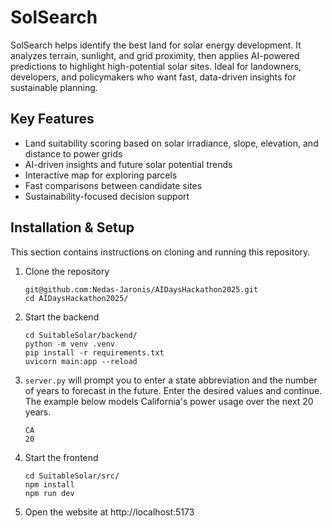 # SolSearch

SolSearch helps identify the best land for solar energy development. It analyzes terrain, sunlight, and grid proximity, then applies AI-powered predictions to highlight high-potential solar sites. Ideal for landowners, developers, and policymakers who want fast, data-driven insights for sustainable planning.

## Key Features

- Land suitability scoring based on solar irradiance, slope, elevation, and distance to power grids
- AI-driven insights and future solar potential trends
- Interactive map for exploring parcels
- Fast comparisons between candidate sites
- Sustainability-focused decision support

## Installation & Setup 

This section contains instructions on cloning and running this repository.

1. Clone the repository

    ```shell
    git@github.com:Nedas-Jaronis/AIDaysHackathon2025.git
    cd AIDaysHackathon2025/
    ```

2. Start the backend

    ```shell
    cd SuitableSolar/backend/
    python -m venv .venv
    pip install -r requirements.txt
    uvicorn main:app --reload
    ```

3. `server.py` will prompt you to enter a state abbreviation and the number of years to forecast in the future. Enter the desired values and continue. The example below models California's power usage over the next 20 years.

    ```plain
    CA
    20
    ```

4. Start the frontend

    ```shell
    cd SuitableSolar/src/
    npm install
    npm run dev
    ```

5. Open the website at http://localhost:5173
